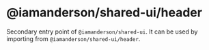 # @iamanderson/shared-ui/header

Secondary entry point of `@iamanderson/shared-ui`. It can be used by importing from `@iamanderson/shared-ui/header`.

